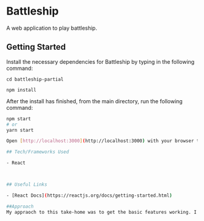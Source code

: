 # Battleship
A web application to play battleship. 

## Getting Started

Install the necessary dependencies for Battleship by typing in the following command:
```
cd battleship-partial

npm install
```

After the install has finished, from the main directory, run the following command:

```bash
npm start
# or
yarn start

Open [http://localhost:3000](http://localhost:3000) with your browser to see the result.

## Tech/Frameworks Used

- React



## Useful Links

- [React Docs](https://reactjs.org/docs/getting-started.html) 

##Approach
My appraoch to this take-home was to get the basic features working. I initially started with my gameboard to make sure that it is rendering the correct amount of squares. Next I worked on getting my game functionality working. I needed to compare the clicked button with the location of the boats. If the button that was clicked is a location of a boat then it was a hit. Otherwise, display it as a miss. If I had more time, I would have incorporated features such as a restart once the player has used up all of their chances. I also would have styled the gameboard more to make it more visually appealing for the player. 
